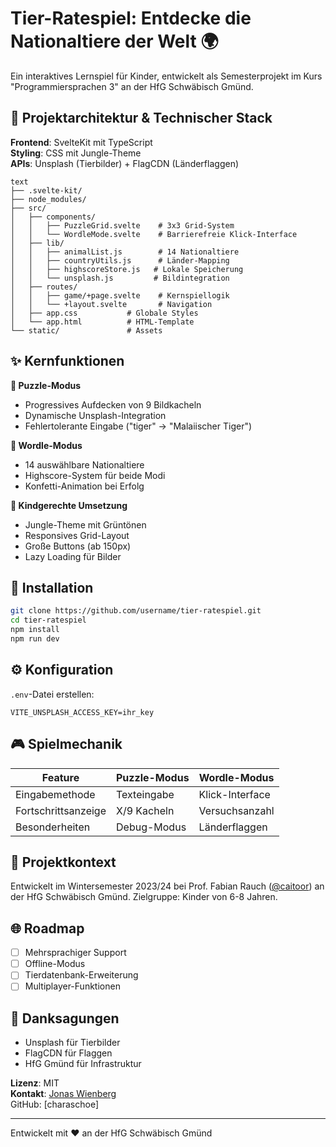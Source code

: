 # Tier-Ratespiel: Entdecke die Nationaltiere der Welt 🌍  
Ein interaktives Lernspiel für Kinder, entwickelt als Semesterprojekt im Kurs "Programmiersprachen 3" an der HfG Schwäbisch Gmünd.

## 📁 Projektarchitektur & Technischer Stack  
**Frontend**: SvelteKit mit TypeScript  
**Styling**: CSS mit Jungle-Theme  
**APIs**: Unsplash (Tierbilder) + FlagCDN (Länderflaggen)  

```
text
├── .svelte-kit/
├── node_modules/
├── src/
│   ├── components/        
│   │   ├── PuzzleGrid.svelte    # 3x3 Grid-System
│   │   └── WordleMode.svelte    # Barrierefreie Klick-Interface
│   ├── lib/              
│   │   ├── animalList.js        # 14 Nationaltiere
│   │   ├── countryUtils.js      # Länder-Mapping
│   │   ├── highscoreStore.js   # Lokale Speicherung
│   │   └── unsplash.js         # Bildintegration
│   ├── routes/           
│   │   ├── game/+page.svelte    # Kernspiellogik
│   │   └── +layout.svelte       # Navigation
│   ├── app.css           # Globale Styles
│   └── app.html          # HTML-Template
└── static/               # Assets
```

## ✨ Kernfunktionen  
**🧩 Puzzle-Modus**  
- Progressives Aufdecken von 9 Bildkacheln  
- Dynamische Unsplash-Integration  
- Fehlertolerante Eingabe ("tiger" → "Malaiischer Tiger")  

**🎯 Wordle-Modus**  
- 14 auswählbare Nationaltiere  
- Highscore-System für beide Modi  
- Konfetti-Animation bei Erfolg  

**👶 Kindgerechte Umsetzung**  
- Jungle-Theme mit Grüntönen  
- Responsives Grid-Layout  
- Große Buttons (ab 150px)  
- Lazy Loading für Bilder  

## 🚀 Installation  
```bash
git clone https://github.com/username/tier-ratespiel.git
cd tier-ratespiel
npm install
npm run dev
```

## ⚙️ Konfiguration  
`.env`-Datei erstellen:  
```env
VITE_UNSPLASH_ACCESS_KEY=ihr_key
```

## 🎮 Spielmechanik  
| Feature               | Puzzle-Modus         | Wordle-Modus         |
|-----------------------|----------------------|----------------------|
| Eingabemethode        | Texteingabe          | Klick-Interface      |
| Fortschrittsanzeige   | X/9 Kacheln          | Versuchsanzahl       |
| Besonderheiten        | Debug-Modus          | Länderflaggen        |

## 📜 Projektkontext  
Entwickelt im Wintersemester 2023/24 bei Prof. Fabian Rauch ([@caitoor](https://github.com/caitoor)) an der HfG Schwäbisch Gmünd. Zielgruppe: Kinder von 6-8 Jahren.

## 🌐 Roadmap  
- [ ] Mehrsprachiger Support  
- [ ] Offline-Modus  
- [ ] Tierdatenbank-Erweiterung  
- [ ] Multiplayer-Funktionen  

## 🙏 Danksagungen  
- Unsplash für Tierbilder  
- FlagCDN für Flaggen  
- HfG Gmünd für Infrastruktur  

**Lizenz**: MIT  
**Kontakt**: [Jonas Wienberg](mailto:jonas.wienberg@hfg-gmuend.de)  
GitHub: [charaschoe]  

---
Entwickelt mit ❤️ an der HfG Schwäbisch Gmünd
